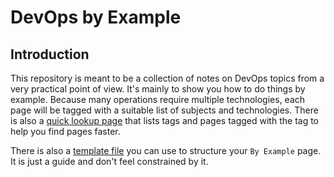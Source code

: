 # DevOps by Example

## Introduction

This repository is meant to be a collection of notes on DevOps topics from a very practical point of view. It's mainly to show you how to do things by example. Because many operations require multiple technologies, each page will be tagged with a suitable list of subjects and technologies. There is also a [quick lookup page](./quick-look-up.md) that lists tags and pages tagged with the tag to help you find pages faster.

There is also a [template file](./template.md) you can use to structure your `By Example` page. It is just a guide and don't feel constrained by it.

